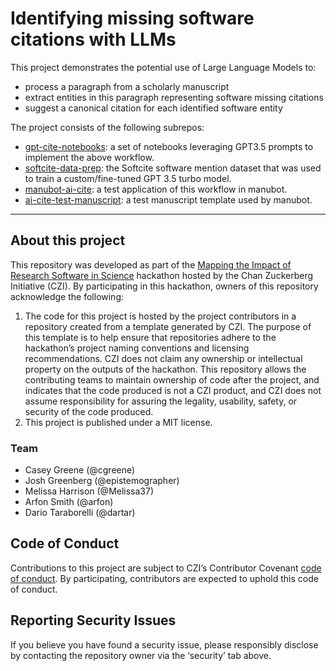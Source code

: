 # Identifying missing software citations with LLMs

This project demonstrates the potential use of Large Language Models to: 
- process a paragraph from a scholarly manuscript
- extract entities in this paragraph representing software missing citations
- suggest a canonical citation for each identified software entity 

The project consists of the following subrepos:
- [gpt-cite-notebooks](https://github.com/chpdm/gpt-cite-notebooks): a set of notebooks leveraging GPT3.5 prompts to implement the above workflow.
- [softcite-data-prep](https://github.com/chpdm/softcite-data-prep): the Softcite software mention dataset that was used to train a custom/fine-tuned GPT 3.5 turbo model.
- [manubot-ai-cite](https://github.com/cgreene/manubot-ai-cite): a test application of this workflow in manubot.
- [ai-cite-test-manuscript](https://github.com/chpdm/ai-cite-test-manuscript): a test manuscript template used by manubot.


***

## About this project

This repository was developed as part of the [Mapping the Impact of Research Software in Science](https://github.com/chanzuckerberg/software-impact-hackathon-2023) hackathon hosted by the Chan Zuckerberg Initiative (CZI). By participating in this hackathon, owners of this repository acknowledge the following:
1. The code for this project is hosted by the project contributors in a repository created from a template generated by CZI. The purpose of this template is to help ensure that repositories adhere to the hackathon’s project naming conventions and licensing recommendations.  CZI does not claim any ownership or intellectual property on the outputs of the hackathon. This repository allows the contributing teams to maintain ownership of code after the project, and indicates that the code produced is not a CZI product, and CZI does not assume responsibility for assuring the legality, usability, safety, or security of the code produced.
2. This project is published under a MIT license.

### Team

- Casey Greene (@cgreene)  
- Josh Greenberg (@epistemographer)  
- Melissa Harrison (@Melissa37)    
- Arfon Smith (@arfon)  
- Dario Taraborelli (@dartar)

## Code of Conduct

Contributions to this project are subject to CZI’s Contributor Covenant [code of conduct](https://github.com/chanzuckerberg/.github/blob/master/CODE_OF_CONDUCT.md). By participating, contributors are expected to uphold this code of conduct. 

## Reporting Security Issues

If you believe you have found a security issue, please responsibly disclose by contacting the repository owner via the ‘security’ tab above.
